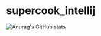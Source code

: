 # supercook_intellij

![Anurag's GitHub stats](https://github-readme-stats.vercel.app/api?username=anuraghazra&show_icons=true&theme=radical)

